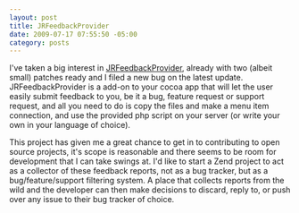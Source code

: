 ```yaml
--- 
layout: post
title: JRFeedbackProvider
date: 2009-07-17 07:55:50 -05:00
category: posts
---
```


I've taken a big interest in [JRFeedbackProvider](http://github.com/rentzsch/jrfeedbackprovider/tree/master), already with two (albeit small) patches ready and I filed a new bug on the latest update.  JRFeedbackProvider is a add-on to your cocoa app that will let the user easily submit feedback to you, be it a bug, feature request or support request, and all you need to do is copy the files and make a menu item connection, and use the provided php script on your server (or write your own in your language of choice).

This project has given me a great chance to get in to contributing to open source projects, it's scope is reasonable and there seems to be room for development that I can take swings at.  I'd like to start a Zend project to act as a collector of these feedback reports, not as a bug tracker, but as a bug/feature/support filtering system.  A place that collects reports from the wild and the developer can then make decisions to discard, reply to, or push over any issue to their bug tracker of choice.   
